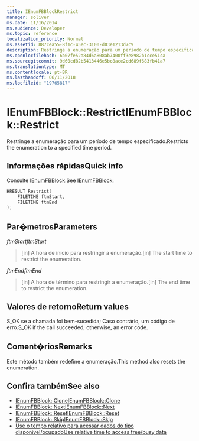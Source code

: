 ```yaml
---
title: IEnumFBBlockRestrict
manager: soliver
ms.date: 11/16/2014
ms.audience: Developer
ms.topic: reference
localization_priority: Normal
ms.assetid: 887cea55-8f1c-45ec-3100-d03e1213d7c9
description: Restringe a enumeração para um período de tempo especificado.
ms.openlocfilehash: 6b07fe52a84d6a808ab7400ff3e8982b1cce51ca
ms.sourcegitcommit: 9d60cd82b5413446e5bc8ace2cd689f683fb41a7
ms.translationtype: MT
ms.contentlocale: pt-BR
ms.lasthandoff: 06/11/2018
ms.locfileid: "19765817"
---
```

# <a name="ienumfbblockrestrict"></a><span data-ttu-id="d1404-103">IEnumFBBlock::Restrict</span><span class="sxs-lookup"><span data-stu-id="d1404-103">IEnumFBBlock::Restrict</span></span>

<span data-ttu-id="d1404-104">Restringe a enumeração para um período de tempo especificado.</span><span class="sxs-lookup"><span data-stu-id="d1404-104">Restricts the enumeration to a specified time period.</span></span>
  
## <a name="quick-info"></a><span data-ttu-id="d1404-105">Informações rápidas</span><span class="sxs-lookup"><span data-stu-id="d1404-105">Quick info</span></span>

<span data-ttu-id="d1404-106">Consulte [IEnumFBBlock](ienumfbblock.md).</span><span class="sxs-lookup"><span data-stu-id="d1404-106">See [IEnumFBBlock](ienumfbblock.md).</span></span>
  
```cpp
HRESULT Restrict(  
    FILETIME ftmStart, 
    FILETIME ftmEnd 
);

```

## <a name="parameters"></a><span data-ttu-id="d1404-107">Par�metros</span><span class="sxs-lookup"><span data-stu-id="d1404-107">Parameters</span></span>

<span data-ttu-id="d1404-108">_ftmStart_</span><span class="sxs-lookup"><span data-stu-id="d1404-108">_ftmStart_</span></span>
  
>  <span data-ttu-id="d1404-109">[in] A hora de início para restringir a enumeração.</span><span class="sxs-lookup"><span data-stu-id="d1404-109">[in] The start time to restrict the enumeration.</span></span> 
    
<span data-ttu-id="d1404-110">_ftmEnd_</span><span class="sxs-lookup"><span data-stu-id="d1404-110">_ftmEnd_</span></span>
  
> <span data-ttu-id="d1404-111">[in] A hora de término para restringir a enumeração.</span><span class="sxs-lookup"><span data-stu-id="d1404-111">[in] The end time to restrict the enumeration.</span></span>
    
## <a name="return-values"></a><span data-ttu-id="d1404-112">Valores de retorno</span><span class="sxs-lookup"><span data-stu-id="d1404-112">Return values</span></span>

<span data-ttu-id="d1404-113">S_OK se a chamada foi bem-sucedida; Caso contrário, um código de erro.</span><span class="sxs-lookup"><span data-stu-id="d1404-113">S_OK if the call succeeded; otherwise, an error code.</span></span>
  
## <a name="remarks"></a><span data-ttu-id="d1404-114">Coment�rios</span><span class="sxs-lookup"><span data-stu-id="d1404-114">Remarks</span></span>

<span data-ttu-id="d1404-115">Este método também redefine a enumeração.</span><span class="sxs-lookup"><span data-stu-id="d1404-115">This method also resets the enumeration.</span></span>
  
## <a name="see-also"></a><span data-ttu-id="d1404-116">Confira também</span><span class="sxs-lookup"><span data-stu-id="d1404-116">See also</span></span>

- [<span data-ttu-id="d1404-117">IEnumFBBlock::Clone</span><span class="sxs-lookup"><span data-stu-id="d1404-117">IEnumFBBlock::Clone</span></span>](ienumfbblock-clone.md)  
- [<span data-ttu-id="d1404-118">IEnumFBBlock::Next</span><span class="sxs-lookup"><span data-stu-id="d1404-118">IEnumFBBlock::Next</span></span>](ienumfbblock-next.md)  
- [<span data-ttu-id="d1404-119">IEnumFBBlock::Reset</span><span class="sxs-lookup"><span data-stu-id="d1404-119">IEnumFBBlock::Reset</span></span>](ienumfbblock-reset.md)  
- [<span data-ttu-id="d1404-120">IEnumFBBlock::Skip</span><span class="sxs-lookup"><span data-stu-id="d1404-120">IEnumFBBlock::Skip</span></span>](ienumfbblock-skip.md)  
- [<span data-ttu-id="d1404-121">Use o tempo relativo para acessar dados do tipo disponível/ocupado</span><span class="sxs-lookup"><span data-stu-id="d1404-121">Use relative time to access free/busy data</span></span>](how-to-use-relative-time-to-access-free-busy-data.md)


